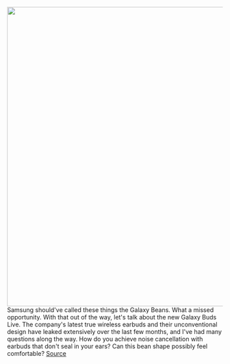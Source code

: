 <img src='https://cdn0.vox-cdn.com/hermano/verge/product/image/9372/cwelch_200804_4129_0006sq.0.jpg' width='700px' /><br/>
Samsung should've called these things the Galaxy Beans. What a missed opportunity. With that out of the way, let's talk about the new Galaxy Buds Live. The company's latest true wireless earbuds and their unconventional design have leaked extensively over the last few months, and I've had many questions along the way. How do you achieve noise cancellation with earbuds that don't seal in your ears? Can this bean shape possibly feel comfortable?
<a href='https://www.theverge.com/21356260/samsung-galaxy-buds-live-review-wireless-earbuds-beans-design-specs-price'> Source <a/>